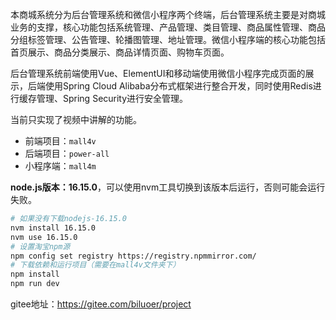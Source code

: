 本商城系统分为后台管理系统和微信小程序两个终端，后台管理系统主要是对商城业务的支撑，核心功能包括系统管理、产品管理、类目管理、商品属性管理、商品分组标签管理、公告管理、轮播图管理、地址管理。微信小程序端的核心功能包括首页展示、商品分类展示、商品详情页面、购物车页面。

后台管理系统前端使用Vue、ElementUI和移动端使用微信小程序完成页面的展示，后端使用Spring Cloud Alibaba分布式框架进行整合开发，同时使用Redis进行缓存管理、Spring Security进行安全管理。

当前只实现了视频中讲解的功能。

- 前端项目：`mall4v`
- 后端项目：`power-all`
- 小程序端：`mall4m`



**node.js版本：16.15.0**，可以使用nvm工具切换到该版本后运行，否则可能会运行失败。

~~~bash
# 如果没有下载nodejs-16.15.0
nvm install 16.15.0
nvm use 16.15.0
# 设置淘宝npm源
npm config set registry https://registry.npmmirror.com/
# 下载依赖和运行项目（需要在mall4v文件夹下）
npm install
npm run dev
~~~



gitee地址：https://gitee.com/biluoer/project

